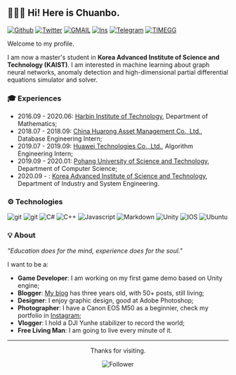 ## 🧑🏼‍🚀 Hi! Here is Chuanbo. 

<a href="https://github.com/cbhua" target="_blank"><img alt="Github" src="https://img.shields.io/badge/GitHub-%2312100E.svg?&style=flat-square&logo=Github&logoColor=white"/></a> <a href="https://twitter.com/huachuanbo" target="_blank"><img alt="Twitter" src="https://img.shields.io/badge/twitter-%231DA1F2.svg?&style=flat-square&logo=twitter&logoColor=white"/></a> <a href="huachuanbo@gmail.com" target="_blank"><img alt="GMAIL" src="https://img.shields.io/badge/Gmail-D14836?&style=flat-square&logo=gmail&logoColor=white"/></a> <a href="https://www.instagram.com/cb_hua/" target="_blank"><img alt="Ins" src="https://img.shields.io/badge/Instagram-E4405F?&style=flat-square&logo=instagram&logoColor=white"/></a> <a href="https://telegram.org/cbhua" target="_blank"><img alt="Telegram" src="https://img.shields.io/badge/Telegram-2CA5E0?&style=flat-square&logo=telegram&logoColor=white"/></a> <a href="https://timegg.top" target="_blank"><img alt="TIMEGG" src="https://img.shields.io/badge/Blogger-FF5722?style=flat-square&logo=blogger&logoColor=white"/></a>

Welcome to my profile.

I am now a master's student in **Korea Advanced Institute of Science and Technology (KAIST)**. I am interested in  machine learning about graph neural networks, anomaly detection and high-dimensional partial differential equations simulator and solver.  

### 🎓 Experiences

- 2016.09 - 2020.06: [Harbin Institute of Technology](http://en.hit.edu.cn/), Department of Mathematics; 
- 2018.07 - 2018.09: [China Huarong Asset Management Co., Ltd.](http://www.chamc.com.cn/en/), Database Engineering Intern;
- 2019.07 - 2019.09: [Huawei Technologies Co., Ltd.](https://www.huawei.com/en/), Algorithm Engineering Intern;
- 2019.09 - 2020.01: [Pohang University of Science and Technology](https://www.postech.ac.kr/), Department of Computer Science;
- 2020.09 - : [Korea Advanced Institute of Science and Technology](https://www.kaist.ac.kr/), Department of Industry and System Engineering. 

### ⚙️ Technologies

<a><img alt="git" src="https://img.shields.io/badge/-Git-F05032?style=flat-square&logo=git&logoColor=white" /></a> <a><img alt="git" src="https://img.shields.io/badge/C%23-239120?style=flat-square&logo=c-sharp&logoColor=white" /></a> <a><img alt="C#" src="https://img.shields.io/badge/C%2B%2B-00599C?style=flat-square&logo=c%2B%2B&logoColor=white" /></a> <a><img alt="C++" src="https://img.shields.io/badge/Python-14354C?style=flat-square&logo=python&logoColor=white" /></a> <a><img alt="Javascript" src="https://img.shields.io/badge/JavaScript-F7DF1E?style=flat-square&logo=javascript&logoColor=black" /></a> <a><img alt="Markdown" src="https://img.shields.io/badge/Markdown-000000?style=flat-square&logo=markdown&logoColor=white" /></a> <a><img alt="Unity" src="https://img.shields.io/badge/Unity-100000?style=flat-square&logo=unity&logoColor=white" /></a> <a><img alt="IOS" src="https://img.shields.io/badge/iOS-000000?style=flat-square&logo=ios&logoColor=white" /></a> <a><img alt="Ubuntu" src="https://img.shields.io/badge/Ubuntu-E95420?style=flat-square&logo=ubuntu&logoColor=white" /></a> 

### 💡 About 

*"Education does for the mind, experience does for the soul."*

I want to be a:

- **Game Developer**: I am working on my first game demo based on Unity engine; 
- **Blogger**: [My blog](https://timegg.top/) has three years old, with 50+ posts, still living;
- **Designer**: I enjoy graphic design, good at Adobe Photoshop; 
- **Photographer**: I have a Canon EOS M50 as a beginnier, check my portfolio in [Instagram](https://www.instagram.com/cb_hua/);
- **Vlogger**:  I hold a DJI Yunhe stabilizer to record the world; 
- **Free Living Man**: I am going to live every minute of it. 
---
<p align="center">Thanks for visiting.</p>
<p align="center"></a> <a><img alt="Follower" src="https://img.shields.io/github/followers/cbhua.svg?style=social&label=Follow&maxAge=2592000"/></a></p>